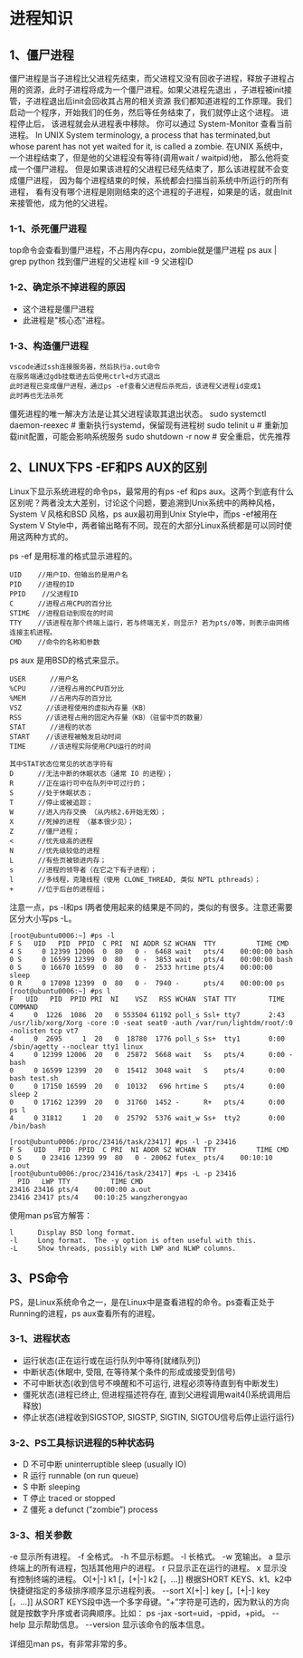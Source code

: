 # 进程知识

## 1、僵尸进程 
僵尸进程是当子进程比父进程先结束，而父进程又没有回收子进程，释放子进程占用的资源，此时子进程将成为一个僵尸进程。如果父进程先退出 ，子进程被init接管，子进程退出后init会回收其占用的相关资源
我们都知道进程的工作原理。我们启动一个程序，开始我们的任务，然后等任务结束了，我们就停止这个进程。 进程停止后， 该进程就会从进程表中移除。
你可以通过 System-Monitor 查看当前进程。
In UNIX System terminology, a process that has terminated,but whose parent has not yet waited for it, is called a zombie. 在UNIX 系统中，一个进程结束了，但是他的父进程没有等待(调用wait / waitpid)他， 那么他将变成一个僵尸进程。 但是如果该进程的父进程已经先结束了，那么该进程就不会变成僵尸进程， 因为每个进程结束的时候，系统都会扫描当前系统中所运行的所有进程， 看有没有哪个进程是刚刚结束的这个进程的子进程，如果是的话，就由Init 来接管他，成为他的父进程。

### 1-1、杀死僵尸进程
top命令会查看到僵尸进程，不占用内存cpu，zombie就是僵尸进程
ps aux | grep python 找到僵尸进程的父进程
kill -9 父进程ID

### 1-2、确定杀不掉进程的原因
- 这个进程是僵尸进程
- 此进程是"核心态"进程。

### 1-3、构造僵尸进程
```
vscode通过ssh连接服务器，然后执行a.out命令
在服务端通过gdb挂载进去后使用ctrl+d方式退出
此时进程已变成僵尸进程，通过ps -ef查看父进程后杀死后，该进程父进程id变成1
此时再也无法杀死
```
僵死进程的唯一解决方法是让其父进程读取其退出状态。
sudo systemctl daemon-reexec  # 重新执行systemd，保留现有进程树
sudo telinit u  # 重新加载init配置，可能会影响系统服务
sudo shutdown -r now  # 安全重启，优先推荐

## 2、LINUX下PS -EF和PS AUX的区别
Linux下显示系统进程的命令ps，最常用的有ps -ef 和ps aux。这两个到底有什么区别呢？两者没太大差别，讨论这个问题，要追溯到Unix系统中的两种风格，System Ｖ风格和BSD 风格，ps aux最初用到Unix Style中，而ps -ef被用在System V Style中，两者输出略有不同。现在的大部分Linux系统都是可以同时使用这两种方式的。

ps -ef 是用标准的格式显示进程的。
```
UID    //用户ID、但输出的是用户名 
PID    //进程的ID 
PPID    //父进程ID 
C      //进程占用CPU的百分比 
STIME  //进程启动到现在的时间 
TTY    //该进程在那个终端上运行，若与终端无关，则显示? 若为pts/0等，则表示由网络连接主机进程。 
CMD    //命令的名称和参数
```

ps aux 是用BSD的格式来显示。
```
USER      //用户名 
%CPU      //进程占用的CPU百分比 
%MEM      //占用内存的百分比 
VSZ      //该进程使用的虚拟內存量（KB） 
RSS      //该进程占用的固定內存量（KB）（驻留中页的数量） 
STAT      //进程的状态 
START    //该进程被触发启动时间 
TIME      //该进程实际使用CPU运行的时间

其中STAT状态位常见的状态字符有
D      //无法中断的休眠状态（通常 IO 的进程）； 
R      //正在运行可中在队列中可过行的； 
S      //处于休眠状态； 
T      //停止或被追踪； 
W      //进入内存交换 （从内核2.6开始无效）； 
X      //死掉的进程 （基本很少见）； 
Z      //僵尸进程； 
<      //优先级高的进程 
N      //优先级较低的进程 
L      //有些页被锁进内存； 
s      //进程的领导者（在它之下有子进程）； 
l      //多线程，克隆线程（使用 CLONE_THREAD, 类似 NPTL pthreads）； 
+      //位于后台的进程组；
```

注意一点，ps -l和ps l两者使用起来的结果是不同的，类似的有很多。注意还需要区分大小写ps -L。
```
[root@ubuntu0006:~] #ps -l
F S   UID   PID  PPID  C PRI  NI ADDR SZ WCHAN  TTY          TIME CMD
4 S     0 12399 12006  0  80   0 -  6468 wait   pts/4    00:00:00 bash
0 S     0 16599 12399  0  80   0 -  3853 wait   pts/4    00:00:00 bash
0 S     0 16670 16599  0  80   0 -  2533 hrtime pts/4    00:00:00 sleep
0 R     0 17098 12399  0  80   0 -  7940 -      pts/4    00:00:00 ps
[root@ubuntu0006:~] #ps l
F   UID   PID  PPID PRI  NI    VSZ   RSS WCHAN  STAT TTY        TIME COMMAND
4     0  1226  1086  20   0 553504 61192 poll_s Ssl+ tty7       2:43 /usr/lib/xorg/Xorg -core :0 -seat seat0 -auth /var/run/lightdm/root/:0 -nolisten tcp vt7
4     0  2695     1  20   0  18780  1776 poll_s Ss+  tty1       0:00 /sbin/agetty --noclear tty1 linux
4     0 12399 12006  20   0  25872  5668 wait   Ss   pts/4      0:00 -bash
0     0 16599 12399  20   0  15412  3048 wait   S    pts/4      0:00 bash test.sh
0     0 17150 16599  20   0  10132   696 hrtime S    pts/4      0:00 sleep 2
0     0 17162 12399  20   0  31760  1452 -      R+   pts/4      0:00 ps l
4     0 31812     1  20   0  25792  5376 wait_w Ss+  tty2       0:00 /bin/bash

[root@ubuntu0006:/proc/23416/task/23417] #ps -l -p 23416
F S   UID   PID  PPID  C PRI  NI ADDR SZ WCHAN  TTY          TIME CMD
0 S     0 23416 12399 99  80   0 - 20062 futex_ pts/4    00:10:10 a.out
[root@ubuntu0006:/proc/23416/task/23417] #ps -L -p 23416
  PID   LWP TTY          TIME CMD
23416 23416 pts/4    00:00:00 a.out
23416 23417 pts/4    00:10:25 wangzherongyao
```

使用man ps官方解答：
```
l      Display BSD long format.
-l     Long format.  The -y option is often useful with this.
-L     Show threads, possibly with LWP and NLWP columns.
```

## 3、PS命令
PS，是Linux系统命令之一，是在Linux中是查看进程的命令。ps查看正处于Running的进程，ps aux查看所有的进程。

### 3-1、进程状态
- 运行状态(正在运行或在运行队列中等待[就绪队列])
- 中断状态(休眠中, 受阻, 在等待某个条件的形成或接受到信号)
- 不可中断状态(收到信号不唤醒和不可运行, 进程必须等待直到有中断发生)
- 僵死状态(进程已终止, 但进程描述符存在, 直到父进程调用wait4()系统调用后释放)
- 停止状态(进程收到SIGSTOP, SIGSTP, SIGTIN, SIGTOU信号后停止运行运行)

### 3-2、PS工具标识进程的5种状态码
- D 不可中断 uninterruptible sleep (usually IO)
- R 运行 runnable (on run queue)
- S 中断 sleeping
- T 停止 traced or stopped
- Z 僵死 a defunct (”zombie”) process

### 3-3、相关参数
-e 显示所有进程。
-f 全格式。
-h 不显示标题。
-l 长格式。
-w 宽输出。
a 显示终端上的所有进程，包括其他用户的进程。
r 只显示正在运行的进程。
x 显示没有控制终端的进程。
O[+|-] k1 [，[+|-] k2 [，…]] 根据SHORT KEYS、k1、k2中快捷键指定的多级排序顺序显示进程列表。
--sort X[+|-] key [，[+|-] key [，…]] 从SORT KEYS段中选一个多字母键。“+”字符是可选的，因为默认的方向就是按数字升序或者词典顺序。比如： ps -jax -sort=uid，-ppid，+pid。
--help 显示帮助信息。
--version 显示该命令的版本信息。

详细见man ps，有非常非常的多。





